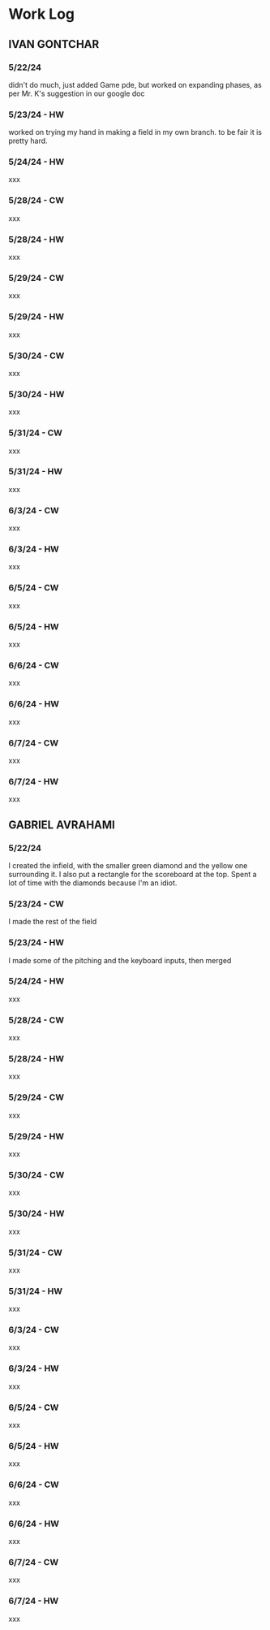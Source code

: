 # Work Log

## IVAN GONTCHAR

### 5/22/24

didn't do much, just added Game pde, but worked on expanding phases, as per Mr. K's suggestion in our google doc

### 5/23/24 - HW

worked on trying my hand in making a field in my own branch. to be fair it is pretty hard.

### 5/24/24 - HW

xxx

### 5/28/24 - CW

xxx

### 5/28/24 - HW

xxx

### 5/29/24 - CW

xxx

### 5/29/24 - HW

xxx

### 5/30/24 - CW

xxx

### 5/30/24 - HW

xxx

### 5/31/24 - CW

xxx

### 5/31/24 - HW

xxx

### 6/3/24 - CW

xxx

### 6/3/24 - HW

xxx

### 6/5/24 - CW

xxx

### 6/5/24 - HW

xxx

### 6/6/24 - CW

xxx

### 6/6/24 - HW

xxx

### 6/7/24 - CW

xxx

### 6/7/24 - HW

xxx





## GABRIEL AVRAHAMI

### 5/22/24

I created the infield, with the smaller green diamond and the yellow one surrounding it. I also put a rectangle for the scoreboard at the top. Spent a lot of time with the diamonds because I'm an idiot.

### 5/23/24 - CW

I made the rest of the field

### 5/23/24 - HW

I made some of the pitching and the keyboard inputs, then merged

### 5/24/24 - HW

xxx

### 5/28/24 - CW

xxx

### 5/28/24 - HW

xxx

### 5/29/24 - CW

xxx

### 5/29/24 - HW

xxx

### 5/30/24 - CW

xxx

### 5/30/24 - HW

xxx

### 5/31/24 - CW

xxx

### 5/31/24 - HW

xxx

### 6/3/24 - CW

xxx

### 6/3/24 - HW

xxx

### 6/5/24 - CW

xxx

### 6/5/24 - HW

xxx

### 6/6/24 - CW

xxx

### 6/6/24 - HW

xxx

### 6/7/24 - CW

xxx

### 6/7/24 - HW

xxx
